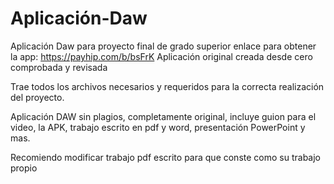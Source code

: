 # Aplicación-Daw
Aplicación Daw para proyecto final de grado superior
enlace para obtener la app: https://payhip.com/b/bsFrK
Aplicación original creada desde cero comprobada y revisada

Trae todos los archivos necesarios y requeridos para la correcta realización del proyecto.

Aplicación DAW sin plagios, completamente original, incluye guion para el video, la APK, trabajo escrito en pdf y word, presentación PowerPoint y mas.

Recomiendo modificar trabajo pdf escrito para que conste como su trabajo propio
